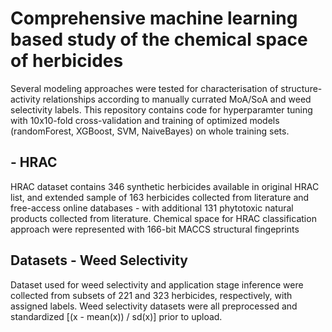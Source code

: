 # Comprehensive machine learning based study of the chemical space of herbicides

Several modeling approaches were tested for characterisation of structure-activity relationships according to manually currated MoA/SoA and weed selectivity labels.
This repository contains code for hyperparamter tuning with 10x10-fold cross-validation and training of optimized models (randomForest, XGBoost, SVM, NaiveBayes) on whole training sets.

##  - HRAC
HRAC dataset contains 346 synthetic herbicides available in original HRAC list, and extended sample of 163 herbicides collected from literature and free-access online databases - with additional 131 phytotoxic natural products collected from literature. Chemical space for HRAC classification approach were represented with 166-bit MACCS structural fingeprints

## Datasets - Weed Selectivity
Dataset used for weed selectivity and application stage inference were collected from subsets of 221 and 323 herbicides, respectively, with assigned labels. Weed selectivity datasets were all preprocessed and standardized [(x - mean(x)) / sd(x)] prior to upload.
